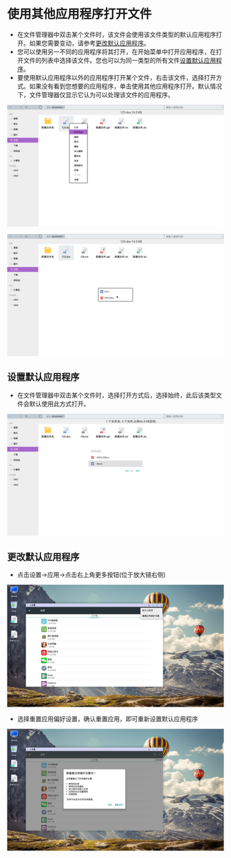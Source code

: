 # 使用其他应用程序打开文件

- 在文件管理器中双击某个文件时，该文件会使用该文件类型的默认应用程序打开。如果您需要变动，请参考[更改默认应用程序](../soft/%E4%BD%BF%E7%94%A8%E5%85%B6%E4%BB%96%E5%BA%94%E7%94%A8%E7%A8%8B%E5%BA%8F%E6%89%93%E5%BC%80%E6%96%87%E4%BB%B6.md#更改默认应用程序)。
- 您可以使用另一不同的应用程序将其打开，在开始菜单中打开应用程序，在打开文件的列表中选择该文件。您也可以为同一类型的所有文件[设置默认应用程序](../soft/%E4%BD%BF%E7%94%A8%E5%85%B6%E4%BB%96%E5%BA%94%E7%94%A8%E7%A8%8B%E5%BA%8F%E6%89%93%E5%BC%80%E6%96%87%E4%BB%B6.md#设置默认应用程序)。
- 要使用默认应用程序以外的应用程序打开某个文件，右击该文件，选择打开方式。如果没有看到您想要的应用程序，单击使用其他应用程序打开。默认情况下，文件管理器仅显示它认为可以处理该文件的应用程序。

![](../pic/soft/filemanager/openways.png)

![](../pic/soft/filemanager/openwithapp.png)

## 设置默认应用程序

- 在文件管理器中双击某个文件时，选择打开方式后，选择始终，此后该类型文件会默认使用此方式打开。

![](../pic/soft/filemanager/openalways.png)

## 更改默认应用程序

- 点击设置->应用->点击右上角更多按钮(位于放大镜右侧)

![](../pic/soft/filemanager/opensetting.png)

- 选择重置应用偏好设置，确认重置应用，即可重新设置默认应用程序

![](../pic/soft/filemanager/openreset.png)
